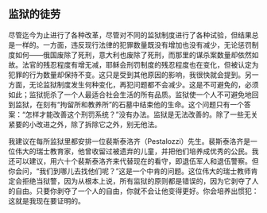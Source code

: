 ## 监狱的徒劳

尽管迄今为止进行了各种改革，尽管对不同的监狱制度进行了各种试验，但结果总是一样的。一方面，违反现行法律的犯罪数量既没有增加也没有减少，无论惩罚制度如何——俄国废除了死刑，意大利也废除了死刑，而那里的谋杀案数量却依然如故。法官的残忍程度有增无减，耶稣会刑罚制度的残忍程度也在变化，但被认定为犯罪的行为数量却保持不变。这只是受到其他原因的影响，我很快就会提到。另一方面，无论监狱制度发生何种变化，再犯问题都不会减少。这是不可避免的，必须如此；监狱扼杀了一个人最适合社会生活的所有品质。监狱使一个人不可避免地回到监狱，在刻有“拘留所和教养所”的石墓中结束他的生命。这个问题只有一个答案：“怎样才能改善这个刑罚系统？”没有办法。监狱是无法改善的。除了一些无关紧要的小改进之外，除了拆除它之外，别无他法。

我建议在每所监狱里都安排一位裴斯泰洛齐（Pestalozzi）先生。裴斯泰洛齐是一位伟大的瑞士教育家，他曾收留过被遗弃的儿童，并把他们培养成优秀的公民。我还可以建议，用六十个裴斯泰洛齐来代替现在的看守，即退伍军人和退伍警察。但你会问，“我们到哪儿去找他们呢？”这是一个中肯的问题。这位伟大的瑞士教师肯定会拒绝当狱警，因为从根本上说，所有监狱的原则都是错误的，因为它剥夺了人的自由。只要你剥夺了一个人的自由，你就不会让他变得更好。你会培养出惯犯：这就是我现在要证明的。


